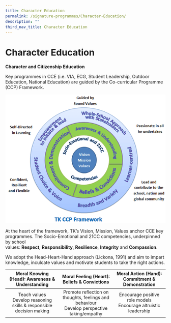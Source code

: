```yaml
---
title: Character Education
permalink: /signature-programmes/Character-Education/
description: ""
third_nav_title: Character Education
---
```

# Character Education
**Character and Citizenship Education**

Key programmes in CCE (i.e. VIA, ECG, Student Leadership, Outdoor Education, National Education) are guided by the Co-curricular Programme (CCP) Framework.

![](/images/Signature%20Programmes/1.png)

At the heart of the framework, TK’s Vision, Mission, Values anchor CCE key programmes. The Socio-Emotional and 21CC competencies, underpinned by school values: **Respect**, **Responsibility**, **Resilience**, **Integrity** and **Compassion**.

We adopt the Head-Heart-Hand approach (Lickona, 1991) and aim to impart knowledge, inculcate values and motivate students to take the right actions.

|             Moral Knowing (Head): Awareness & Understanding            |                         Moral Feeling (Heart): Beliefs & Convictions                         |          Moral Action (Hand):  Commitment & Demonstration         |
|:----------------------------------------------------------------------:|:--------------------------------------------------------------------------------------------:|:-----------------------------------------------------------------:|
| Teach values<br>Develop reasoning skills & responsible decision making | Promote reflection on thoughts, feelings and behaviour<br>Develop perspective taking/empathy | Encourage positive role models<br>Encourage altruistic leadership |